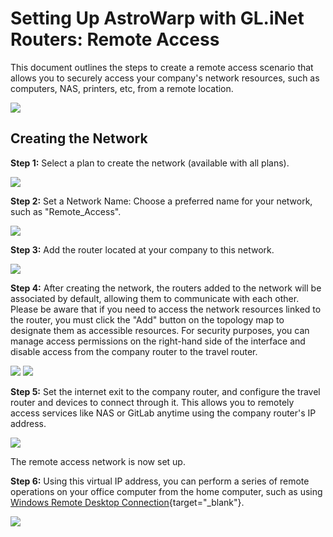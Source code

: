 # Setting Up AstroWarp with GL.iNet Routers: Remote Access

This document outlines the steps to create a remote access scenario that allows you to securely access your company's network resources, such as computers, NAS, printers, etc, from a remote location.

![](https://static.gl-inet.com/docs/astrowarp/tutorials/remote_access/1.png)


## **Creating the Network**

**Step 1:** Select a plan to create the network (available with all plans).

![](https://static.gl-inet.com/docs/astrowarp/tutorials/remote_access/2.png)

**Step 2:** Set a Network Name: Choose a preferred name for your network, such as "Remote_Access".

![](https://static.gl-inet.com/docs/astrowarp/tutorials/remote_access/3.png)

**Step 3:** Add the router located at your company to this network.

![](https://static.gl-inet.com/docs/astrowarp/tutorials/remote_access/4.png)

**Step 4:** After creating the network, the routers added to the network will be associated by default, allowing them to communicate with each other. Please be aware that if you need to access the network resources linked to the router, you must click the "Add" button on the topology map to designate them as accessible resources. For security purposes, you can manage access permissions on the right-hand side of the interface and disable access from the company router to the travel router.

![](https://static.gl-inet.com/docs/astrowarp/tutorials/remote_access/5.png)
![](https://static.gl-inet.com/docs/astrowarp/tutorials/remote_access/6.png)

**Step 5:** Set the internet exit to the company router, and configure the travel router and devices to connect through it. This allows you to remotely access services like NAS or GitLab anytime using the company router's IP address.

![](https://static.gl-inet.com/docs/astrowarp/tutorials/remote_access/7.png)

The remote access network is now set up.

**Step 6:** Using this virtual IP address, you can perform a series of remote operations on your office computer from the home computer, such as using [Windows Remote Desktop Connection](https://support.microsoft.com/en-us/windows/how-to-use-remote-desktop-5fe128d5-8fb1-7a23-3b8a-41e636865e8c#ID0EDD=Windows_10){target="_blank"}.

<!-- ![](../images/astrowarp_check_virtual_ip.png) -->
![](https://static.gl-inet.com/docs/astrowarp/tutorials/remote_access/8.png)
